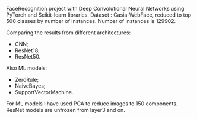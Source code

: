 FaceRecognition project with Deep Convolutional Neural Networks using PyTorch and Scikit-learn libraries.
Dataset : Casia-WebFace, reduced to top 500 classes by number of instances. 
Number of instances is 129902.

Comparing the results from different architectures:
- CNN;
- ResNet18;
- ResNet50.

Also ML models:
- ZeroRule;
- NaiveBayes;
- SupportVectorMachine.

For ML models I have used PCA to reduce images to 150 components.
ResNet models are unfrozen from layer3 and on.
